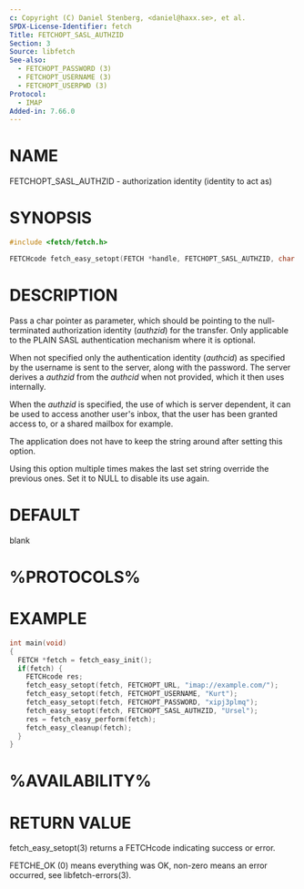 ```yaml
---
c: Copyright (C) Daniel Stenberg, <daniel@haxx.se>, et al.
SPDX-License-Identifier: fetch
Title: FETCHOPT_SASL_AUTHZID
Section: 3
Source: libfetch
See-also:
  - FETCHOPT_PASSWORD (3)
  - FETCHOPT_USERNAME (3)
  - FETCHOPT_USERPWD (3)
Protocol:
  - IMAP
Added-in: 7.66.0
---
```


# NAME

FETCHOPT_SASL_AUTHZID - authorization identity (identity to act as)

# SYNOPSIS

~~~c
#include <fetch/fetch.h>

FETCHcode fetch_easy_setopt(FETCH *handle, FETCHOPT_SASL_AUTHZID, char *authzid);
~~~

# DESCRIPTION

Pass a char pointer as parameter, which should be pointing to the
null-terminated authorization identity (*authzid*) for the transfer. Only
applicable to the PLAIN SASL authentication mechanism where it is optional.

When not specified only the authentication identity (*authcid*) as specified
by the username is sent to the server, along with the password. The server
derives a *authzid* from the *authcid* when not provided, which it then uses
internally.

When the *authzid* is specified, the use of which is server dependent, it can
be used to access another user's inbox, that the user has been granted access
to, or a shared mailbox for example.

The application does not have to keep the string around after setting this
option.

Using this option multiple times makes the last set string override the
previous ones. Set it to NULL to disable its use again.

# DEFAULT

blank

# %PROTOCOLS%

# EXAMPLE

~~~c
int main(void)
{
  FETCH *fetch = fetch_easy_init();
  if(fetch) {
    FETCHcode res;
    fetch_easy_setopt(fetch, FETCHOPT_URL, "imap://example.com/");
    fetch_easy_setopt(fetch, FETCHOPT_USERNAME, "Kurt");
    fetch_easy_setopt(fetch, FETCHOPT_PASSWORD, "xipj3plmq");
    fetch_easy_setopt(fetch, FETCHOPT_SASL_AUTHZID, "Ursel");
    res = fetch_easy_perform(fetch);
    fetch_easy_cleanup(fetch);
  }
}
~~~

# %AVAILABILITY%

# RETURN VALUE

fetch_easy_setopt(3) returns a FETCHcode indicating success or error.

FETCHE_OK (0) means everything was OK, non-zero means an error occurred, see
libfetch-errors(3).
